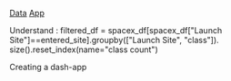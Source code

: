 
[Data](wget "https://cf-courses-data.s3.us.cloud-object-storage.appdomain.cloud/IBM-DS0321EN-SkillsNetwork/datasets/spacex_launch_dash.csv")
[App](wget "https://cf-courses-data.s3.us.cloud-object-storage.appdomain.cloud/IBM-DS0321EN-SkillsNetwork/labs/module_3/spacex_dash_app.py")

Understand :         filtered_df = spacex_df[spacex_df["Launch Site"]==entered_site].groupby(["Launch Site", "class"]).\
size().reset_index(name="class count")

Creating a dash-app
